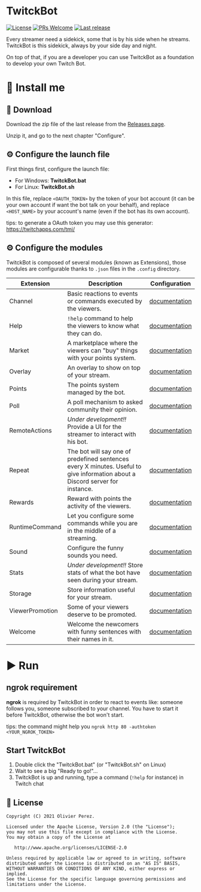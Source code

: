 # TwitckBot

[![License](https://img.shields.io/badge/License-Apache%202.0-blue.svg?style=flat-square)](https://opensource.org/licenses/Apache-2.0)
[![PRs Welcome](https://img.shields.io/badge/PRs-Welcome-orange.svg?style=flat-square)](http://makeapullrequest.com)
[![Last release](https://jitpack.io/v/olivierperez/TwitckBot.svg?style=flat-square)](https://jitpack.io/#olivierperez/TwitckBot)

Every streamer need a sidekick, some that is by his side when he streams. TwitckBot is this sidekick, always by your side day and night.

On top of that, if you are a developer you can use TwitckBot as a foundation to develop your own Twitch Bot.

# 👣 Install me

## 🧲 Download

Download the zip file of the last release from the [Releases page](https://github.com/olivierperez/TwitckBot/releases).

Unzip it, and go to the next chapter "Configure".

## ⚙ Configure the launch file

First things first, configure the launch file:
- For Windows: **TwitckBot.bat**
- For Linux: **TwitckBot.sh**

In this file, replace `<OAUTH_TOKEN>` by the token of your bot account (it can be your own account if want the bot talk on your behalf),
and replace `<HOST_NAME>` by your account's name (even if the bot has its own account).

tips: to generate a OAuth token you may use this generator: https://twitchapps.com/tmi/

## ⚙ Configure the modules

TwitckBot is composed of several modules (known as Extensions), those modules are configurable
thanks to `.json` files in the `.config` directory.

|Extension|Description|Configuration|
|---------|-----------|-------------|
|Channel|Basic reactions to events or commands executed by the viewers.|[documentation](doc/config/Channel.md)|
|Help|`!help` command to help the viewers to know what they can do.|[documentation](doc/config/Help.md)|
|Market|A marketplace where the viewers can "buy" things with your points system.|[documentation](doc/config/Market.md)|
|Overlay|An overlay to show on top of your stream.|[documentation](doc/config/Overlay.md)|
|Points|The points system managed by the bot.|[documentation](doc/config/Points.md)|
|Poll|A poll mechanism to asked community their opinion.|[documentation](doc/config/Poll.md)|
|RemoteActions|*Under development!!* Provide a UI for the streamer to interact with his bot.|[documentation](doc/config/RemoteActions.md)|
|Repeat|The bot will say one of predefined sentences every X minutes. Useful to give information about a Discord server for instance.|[documentation](doc/config/Repeat.md)|
|Rewards|Reward with points the activity of the viewers.|[documentation](doc/config/Rewards.md)|
|RuntimeCommand|Let you configure some commands while you are in the middle of a streaming.|[documentation](doc/config/RuntimeCommand.md)|
|Sound|Configure the funny sounds you need.|[documentation](doc/config/Sound.md)|
|Stats|*Under development!!* Store stats of what the bot have seen during your stream.|[documentation](doc/config/Stats.md)|
|Storage|Store information useful for your stream.|[documentation](doc/config/Storage.md)|
|ViewerPromotion|Some of your viewers deserve to be promoted.|[documentation](doc/config/ViewerPromotion.md)|
|Welcome|Welcome the newcomers with funny sentences with their names in it.|[documentation](doc/config/Welcome.md)|

# ▶ Run

## ngrok requirement

**ngrok** is required by TwitckBot in order to react to events like: someone follows you,
someone subscribed to your channel. You have to start it before TwitckBot, otherwise the
bot won't start.

tips: the command might help you `ngrok http 80 -authtoken <YOUR_NGROK_TOKEN>`

## Start TwitckBot

1. Double click the "TwitckBot.bat" (or "TwitckBot.sh" on Linux)
2. Wait to see a big "Ready to go!"...
3. TwitckBot is up and running, type a command (`!help` for instance) in Twitch chat

## 📄 License

```
Copyright (C) 2021 Olivier Perez.

Licensed under the Apache License, Version 2.0 (the "License");
you may not use this file except in compliance with the License.
You may obtain a copy of the License at

   http://www.apache.org/licenses/LICENSE-2.0

Unless required by applicable law or agreed to in writing, software
distributed under the License is distributed on an "AS IS" BASIS,
WITHOUT WARRANTIES OR CONDITIONS OF ANY KIND, either express or implied.
See the License for the specific language governing permissions and
limitations under the License.
```